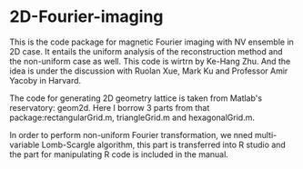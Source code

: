 # 2D-Fourier-imaging
This is the code package for magnetic Fourier imaging with NV ensemble in 2D case. It entails the uniform analysis of the reconstruction method and the non-uniform case as well. This code is wirtrn by Ke-Hang Zhu. And the idea is under the discussion with Ruolan Xue, Mark Ku and Professor Amir Yacoby in Harvard.

The code for generating 2D geometry lattice is taken from Matlab's reservatory: geom2d. Here I borrow 3 parts from that package:rectangularGrid.m, triangleGrid.m and hexagonalGrid.m.

In order to perform non-uniform Fourier transformation, we nned multi-variable Lomb-Scargle algorithm, this part is transferred into R studio and the part for manipulating R code is included in the manual.
